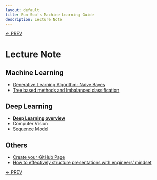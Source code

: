 ```yaml
---
layout: default
title: Eun Soo's Machine Learning Guide
description: Lecture Note
---
```

[<- PREV](../README.md)

# Lecture Note

## Machine Learning
- [Generative Learning Algorithm: Naive Bayes](NaiveBayes.pdf)
- [Tree based methods and Imbalanced classification](ImbalancedClassification.pdf)

## Deep Learning
- **[Deep Learning overview](DeepLearning.pdf)**
- Computer Vision
- [Sequence Model](sequence/sequence.md)

## Others
- [Create your GitHub Page](GitHub_Page.pdf)
- [How to effectively structure presentations with engineers’ mindset](presentations.pdf)

[<- PREV](../README.md)
